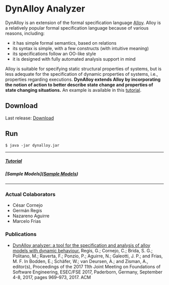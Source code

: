 # DynAlloy Analyzer

DynAlloy is an extension of the formal specification language [Alloy](https://alloytools.org). Alloy is a relatively popular formal specification language because of various reasons, including:
- it has simple formal semantics, based on relations
- its syntax is simple, with a few constructs (with intuitive meaning)
- its specifications follow an OO-like style
- it is designed with fully automated analysis support in mind

Alloy is suitable for specifying static structural properties of systems, but is less adequate for the specification of dynamic properties of systems, i.e., properties regarding executions. **DynAlloy extends Alloy by incorporating the notion of action to better describe state change and properties of state changing situations.** An example is available in this [tutorial](https://github.com/gregistecco/dynalloy/wiki).

## Download

Last release:
[Download](https://github.com/gregistecco/dynalloy/releases)

## Run

`$ java -jar dynalloy.jar`


---

##### [Tutorial](https://github.com/gregistecco/dynalloy/wiki)

##### [Sample Models]([Sample Models](https://github.com/gregistecco/dynalloy/tree/master/Sample%20Models))

---

### Actual Colaborators

- César Cornejo
- Germán Regis
- Nazareno Aguirre
- Marcelo Frias

### Publications

-  [DynAlloy analyzer: a tool for the specification and analysis of alloy models with dynamic behaviour.](https://dl.acm.org/doi/10.1145/3106237.3122826)
Regis, G.; Cornejo, C.; Brida, S. G.; Politano, M.; Raverta, F.; Ponzio, P.; Aguirre, N.; Galeotti, J. P.; and Frias, M. F.
In Bodden, E.; Schäfer, W.; van Deursen, A.; and Zisman, A., editor(s), Proceedings of the 2017 11th Joint Meeting on Foundations of Software Engineering, ESEC/FSE 2017, Paderborn, Germany, September 4-8, 2017, pages 969–973, 2017. ACM
